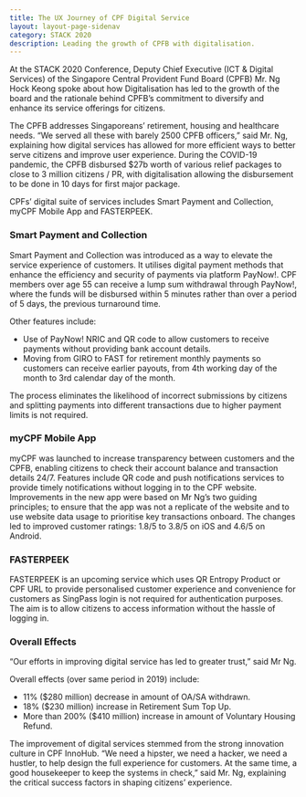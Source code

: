 ```yaml
---
title: The UX Journey of CPF Digital Service
layout: layout-page-sidenav
category: STACK 2020
description: Leading the growth of CPFB with digitalisation.
---
```


At the STACK 2020 Conference, Deputy Chief Executive (ICT & Digital Services) of the Singapore Central Provident Fund Board (CPFB) Mr. Ng Hock Keong 
spoke about how Digitalisation has led to the growth of the board and the rationale behind CPFB’s commitment to diversify and enhance its service offerings 
for citizens.

The CPFB addresses Singaporeans’ retirement, housing and healthcare needs. “We served all these with barely 2500 CPFB officers,” said Mr. Ng, explaining how 
digital services has allowed for more efficient ways to better serve citizens and improve user experience. During the COVID-19 pandemic, the CPFB disbursed 
$27b worth of various relief packages to close to 3 million citizens / PR, with digitalisation allowing the disbursement to be done in 10 days for first 
major package.

CPFs’ digital suite of services includes Smart Payment and Collection, myCPF Mobile App and FASTERPEEK.

### Smart Payment and Collection
Smart Payment and Collection was introduced as a way to elevate the service experience of customers. It utilises digital payment methods that enhance 
the efficiency and security of payments via platform PayNow!. CPF members over age 55 can receive a lump sum withdrawal through PayNow!, 
where the funds will be disbursed within 5 minutes rather than over a period of 5 days, the previous turnaround time.

Other features include:
- Use of PayNow! NRIC and QR code to allow customers to receive payments without providing bank account details.
- Moving from GIRO to FAST for retirement monthly payments so customers can receive earlier payouts, from 4th working day of the month to 3rd calendar 
day of the month.

The process eliminates the likelihood of incorrect submissions by citizens and splitting payments into different transactions due to higher payment 
limits is not required.

### myCPF Mobile App
myCPF was launched to increase transparency between customers and the CPFB, enabling citizens to check their account balance and transaction details 24/7. 
Features include QR code and push notifications services to provide timely notifications without logging in to the CPF website. Improvements in the new app 
were based on Mr Ng’s two guiding principles; to ensure that the app was not a replicate of the website and to use website data usage to prioritise 
key transactions onboard. The changes led to improved customer ratings: 1.8/5 to 3.8/5 on iOS and 4.6/5 on Android.

### FASTERPEEK
FASTERPEEK is an upcoming service which uses QR Entropy Product or CPF URL to provide personalised customer experience and convenience for customers as 
SingPass login is not required for authentication purposes. The aim is to allow citizens to access information without the hassle of logging in.

### Overall Effects
“Our efforts in improving digital service has led to greater trust,” said Mr Ng.

Overall effects (over same period in 2019) include:
- 11% ($280 million) decrease in amount of OA/SA withdrawn.
- 18% ($230 million) increase in Retirement Sum Top Up.
- More than 200% ($410 million) increase in amount of Voluntary Housing Refund.

The improvement of digital services stemmed from the strong innovation culture in CPF InnoHub. “We need a hipster, we need a hacker, we need a hustler, 
to help design the full experience for customers. At the same time, a good housekeeper to keep the systems in check,” said Mr. Ng, explaining the 
critical success factors in shaping citizens’ experience.
